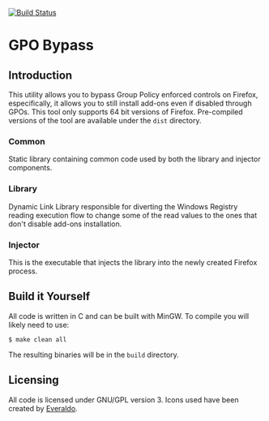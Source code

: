 [![Build Status](https://github.com/serializingme/gpo-bypass/workflows/Main%20Jobs/badge.svg)](https://github.com/serializingme/gpo-bypass/actions)

# GPO Bypass
## Introduction

This utility allows you to bypass Group Policy enforced controls on Firefox, especifically, it allows you to still install add-ons even if disabled
through GPOs. This tool only supports 64 bit versions of Firefox. Pre-compiled versions of the tool are available under the `dist` directory.

### Common

Static library containing common code used by both the library and injector components.

### Library

Dynamic Link Library responsible for diverting the Windows Registry reading execution flow to change some of the read values to the ones that don't
disable add-ons installation.

### Injector

This is the executable that injects the library into the newly created Firefox process.

## Build it Yourself

All code is written in C and can be built with MinGW. To compile you will likely need to use:

```
$ make clean all
```

The resulting binaries will be in the `build` directory.

## Licensing

All code is licensed under GNU/GPL version 3. Icons used have been created by [Everaldo](http://www.everaldo.com/).
